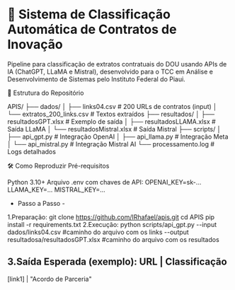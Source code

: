 
# 📑 Sistema de Classificação Automática de Contratos de Inovação

Pipeline para classificação de extratos contratuais do DOU usando APIs de IA (ChatGPT, LLaMA e Mistral), desenvolvido para o TCC em Análise e Desenvolvimento de Sistemas pelo Instituto Federal do Piaui.


📂 Estrutura do Repositório

APIS/
├── dados/
│   ├── links04.csv                 # 200 URLs de contratos (input)
│   └── extratos_200_links.csv      # Textos extraídos
├── resultados/
│   ├── resultadosGPT.xlsx          # Exemplo de saída 
│   ├── resultadosLLAMA.xlsx        # Saída LLaMA 
│   └── resultadosMistral.xlsx      # Saída Mistral
├── scripts/
│   ├── api_gpt.py                  # Integração OpenAI
│   ├── api_llama.py                # Integração Meta
│   └── api_mistral.py              # Integração Mistral AI
└── processamento.log               # Logs detalhados

🛠 Como Reproduzir
Pré-requisitos

Python 3.10+
Arquivo .env com chaves de API:
OPENAI_KEY=sk-...
LLAMA_KEY=...
MISTRAL_KEY=...

- Passo a Passo -

1.Preparação:
git clone https://github.com/IRhafael/apis.git
cd APIS
pip install -r requirements.txt
2.Execução:
python scripts/api_gpt.py --input dados/links04.csv #caminho do arquivo com os links
--output resultadosa/resultadosGPT.xlsx #caminho do arquivo com os resultados

3.Saída Esperada (exemplo):
   URL	 |     Classificação
--------------------------------
[link1]	 |   "Acordo de Parceria"	
